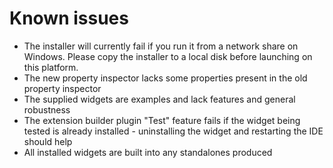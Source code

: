 # Known issues

* The installer will currently fail if you run it from a network share on Windows. Please copy the installer to a local disk before launching on this platform.
* The new property inspector lacks some properties present in the old property inspector
* The supplied widgets are examples and lack features and general robustness
* The extension builder plugin "Test" feature fails if the widget being tested is already installed - uninstalling the widget and restarting the IDE should help
* All installed widgets are built into any standalones produced
